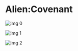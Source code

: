 # Alien:Covenant

![img 0](https://i.imgur.com/5Tok7kK.jpg)

![img 1](https://i.imgur.com/rgapAu3.jpg)

![img 2](https://i.imgur.com/4LwS0gw.png)

